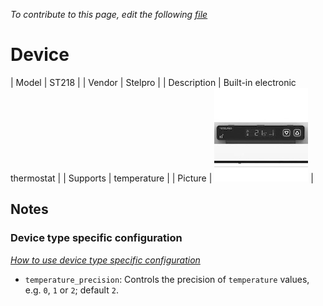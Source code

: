 
*To contribute to this page, edit the following
[file](https://github.com/Koenkk/zigbee2mqtt.io/blob/master/docgen/device_page_notes.js)*

# Device

| Model | ST218  |
| Vendor  | Stelpro  |
| Description | Built-in electronic thermostat |
| Supports | temperature  |
| Picture | ![../images/devices/ST218.jpg](../images/devices/ST218.jpg) |

## Notes


### Device type specific configuration
*[How to use device type specific configuration](../configuration/device_specific_configuration.md)*


* `temperature_precision`: Controls the precision of `temperature` values,
e.g. `0`, `1` or `2`; default `2`.

